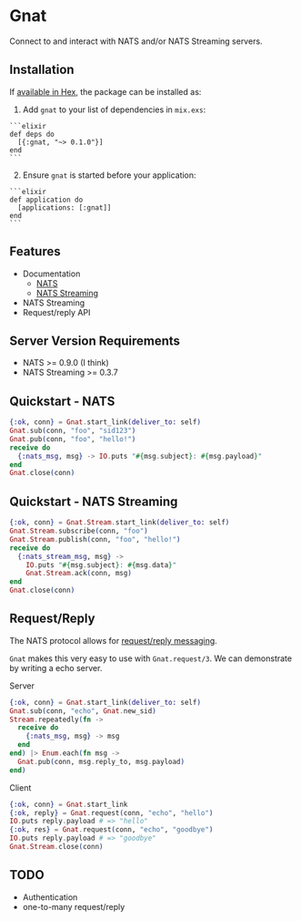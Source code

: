 # Gnat

Connect to and interact with NATS and/or NATS Streaming servers.

## Installation

If [available in Hex](https://hex.pm/docs/publish), the package can be installed as:

  1. Add `gnat` to your list of dependencies in `mix.exs`:

    ```elixir
    def deps do
      [{:gnat, "~> 0.1.0"}]
    end
    ```

  2. Ensure `gnat` is started before your application:

    ```elixir
    def application do
      [applications: [:gnat]]
    end
    ```

## Features

  * Documentation
    * [NATS](Gnat.html)
    * [NATS Streaming](Gnat.Stream.html)
  * NATS Streaming
  * Request/reply API

## Server Version Requirements

  * NATS >= 0.9.0 (I think)
  * NATS Streaming >= 0.3.7

## Quickstart - NATS

```elixir
{:ok, conn} = Gnat.start_link(deliver_to: self)
Gnat.sub(conn, "foo", "sid123")
Gnat.pub(conn, "foo", "hello!")
receive do
  {:nats_msg, msg} -> IO.puts "#{msg.subject}: #{msg.payload}"
end
Gnat.close(conn)
```

## Quickstart - NATS Streaming

```elixir
{:ok, conn} = Gnat.Stream.start_link(deliver_to: self)
Gnat.Stream.subscribe(conn, "foo")
Gnat.Stream.publish(conn, "foo", "hello!")
receive do
  {:nats_stream_msg, msg} ->
    IO.puts "#{msg.subject}: #{msg.data}"
    Gnat.Stream.ack(conn, msg)
end
Gnat.close(conn)
```

## Request/Reply

The NATS protocol allows for [request/reply messaging](https://nats.io/documentation/concepts/nats-req-rep/).

`Gnat` makes this very easy to use with `Gnat.request/3`. We can demonstrate by
writing a echo server.

Server
```elixir
{:ok, conn} = Gnat.start_link(deliver_to: self)
Gnat.sub(conn, "echo", Gnat.new_sid)
Stream.repeatedly(fn ->
  receive do
    {:nats_msg, msg} -> msg
  end
end) |> Enum.each(fn msg ->
  Gnat.pub(conn, msg.reply_to, msg.payload)
end)
```

Client
```elixir
{:ok, conn} = Gnat.start_link
{:ok, reply} = Gnat.request(conn, "echo", "hello")
IO.puts reply.payload # => "hello"
{:ok, res} = Gnat.request(conn, "echo", "goodbye")
IO.puts reply.payload # => "goodbye"
Gnat.Stream.close(conn)
```

## TODO

  * Authentication
  * one-to-many request/reply

